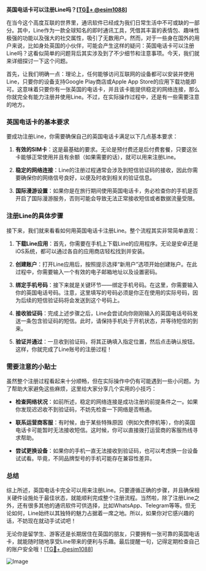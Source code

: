 **英国电话卡可以注册Line吗？[[TG💪+ @esim1088](https://t.me/s/esim1088)]**

在当今这个高度互联的世界里，通讯软件已经成为我们日常生活中不可或缺的一部分。其中，Line作为一款全球知名的即时通讯工具，凭借其丰富的表情包、趣味性极强的功能以及强大的社交属性，吸引了无数用户。然而，对于一些身在国外的用户来说，比如身处英国的小伙伴，可能会产生这样的疑问：英国电话卡可以注册Line吗？这看似简单的问题背后其实涉及到了不少细节和注意事项。今天，我们就来详细探讨一下这个问题。

首先，让我们明确一点：理论上，任何能够访问互联网的设备都可以安装并使用Line，只要你的设备支持Google Play商店或Apple App Store的应用下载功能即可。这意味着只要你有一张英国的电话卡，并且该卡能提供稳定的网络连接，那么你就完全有能力注册并使用Line。不过，在实际操作过程中，还是有一些需要注意的地方。

### 英国电话卡的基本要求

要成功注册Line，你需要确保自己的英国电话卡满足以下几点基本要求：

1. **有效的SIM卡**：这是最基础的要求。无论是预付费还是后付费套餐，只要这张卡能够正常使用并且有余额（如果需要的话），就可以用来注册Line。
   
2. **稳定的网络连接**：Line的注册过程通常会涉及到短信验证码的接收，因此你需要确保你的网络信号良好，以便及时收到相关的验证信息。

3. **国际漫游设置**：如果你是在旅行期间使用英国电话卡，务必检查你的手机是否开启了国际漫游服务，否则可能会导致无法正常接收短信或者数据流量受限。

### 注册Line的具体步骤

接下来，我们就来看看如何用英国电话卡注册Line。整个流程其实非常简单直观：

1. **下载Line应用**：首先，你需要在手机上下载Line的应用程序。无论是安卓还是iOS系统，都可以通过各自的应用商店轻松找到并安装。

2. **创建账户**：打开Line应用后，按照提示选择“新用户”选项开始创建账户。在此过程中，你需要输入一个有效的电子邮箱地址以及设置密码。

3. **绑定手机号码**：接下来就是关键环节——绑定手机号码。在这里，你需要输入你的英国电话号码。注意，这里填写的号码必须是你正在使用的实际号码，因为后续的短信验证码将会发送到这个号码上。

4. **接收验证码**：完成上述步骤之后，Line会尝试向你刚刚输入的英国电话号码发送一条包含验证码的短信。此时，请保持手机处于开机状态，并等待短信的到来。

5. **验证并通过**：一旦收到验证码，将其正确填入指定位置，然后点击确认按钮。这样，你就完成了Line账号的注册过程！

### 需要注意的小贴士

虽然整个注册过程看起来十分顺畅，但在实际操作中仍有可能遇到一些小问题。为了帮助大家避免这些麻烦，这里给大家分享几个实用的小技巧：

- **检查网络状况**：如前所述，稳定的网络连接是成功注册的前提条件之一。如果你发现迟迟收不到验证码，不妨先检查一下网络是否畅通。
  
- **联系运营商客服**：有时候，由于某些特殊原因（例如欠费停机等），你的英国电话卡可能暂时无法接收短信。这时候，你可以直接拨打运营商的客服热线寻求帮助。

- **尝试更换设备**：如果你的手机一直无法接收到验证码，也可以考虑换一台设备试试看。毕竟，不同品牌型号的手机可能存在兼容性差异。

### 总结

综上所述，英国电话卡完全可以用来注册Line。只要遵循正确的步骤，并且确保相关硬件设施处于最佳状态，就能顺利完成整个注册流程。当然啦，除了注册Line之外，还有很多其他的通讯软件可供选择，比如WhatsApp、Telegram等等。但无论如何，Line始终以其独特的魅力占据着一席之地。所以，如果你对它感兴趣的话，不妨现在就动手试试吧！

无论你是留学生、游客还是长期居住在英国的朋友，只要拥有一张可靠的英国电话卡，就能随时随地享受Line带来的便利与乐趣。最后提醒一句，记得定期检查自己的账户安全哦！[[TG💪+ @esim1088](https://t.me/s/esim1088)]

![Image](https://i.postimg.cc/4NQfJmqS/Snipaste-2025-05-13-00-14-12.png)